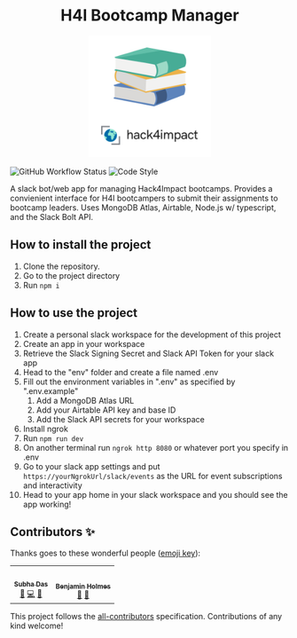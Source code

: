 <h1 align="center">H4I Bootcamp Manager</h1>

<p align="center">
   <img src="https://github.com/hack4impact/bootcamp-manager/blob/main/static/logo.png?raw=true" alt="Project Logo" style="height: 220px; width: 220px;">
</p>

![GitHub Workflow Status](https://img.shields.io/github/workflow/status/hack4impact/bootcamp-manager/Integrate)
![Code Style](https://img.shields.io/badge/code_style-prettier-ff69b4.svg)

A slack bot/web app for managing Hack4Impact bootcamps. Provides a convienient interface for H4I bootcampers to submit their assignments to bootcamp leaders. Uses MongoDB Atlas, Airtable, Node.js w/ typescript, and the Slack Bolt API.

## How to install the project

1. Clone the repository.
2. Go to the project directory
3. Run `npm i`

## How to use the project

1. Create a personal slack workspace for the development of this project
2. Create an app in your workspace
3. Retrieve the Slack Signing Secret and Slack API Token for your slack app
4. Head to the "env" folder and create a file named .env
5. Fill out the environment variables in ".env" as specified by ".env.example"
   1. Add a MongoDB Atlas URL
   2. Add your Airtable API key and base ID
   3. Add the Slack API secrets for your workspace
6. Install ngrok
7. Run `npm run dev`
8. On another terminal run `ngrok http 8080` or whatever port you specify in .env
9. Go to your slack app settings and put `https://yourNgrokUrl/slack/events` as the URL for event subscriptions and interactivity
10. Head to your app home in your slack workspace and you should see the app working!

## Contributors ✨

Thanks goes to these wonderful people ([emoji key](https://allcontributors.org/docs/en/emoji-key)):

<!-- ALL-CONTRIBUTORS-LIST:START - Do not remove or modify this section -->
<!-- prettier-ignore-start -->
<!-- markdownlint-disable -->
<table>
  <tr>
    <td align="center"><a href="https://github.com/subatuba21"><img src="https://avatars.githubusercontent.com/u/34824571?v=4?s=100" width="100px;" alt=""/><br /><sub><b>Subha Das</b></sub></a><br /><a href="https://github.com/Hack4Impact/Bootcamp Manager/commits?author=subatuba21" title="Documentation">📖</a> <a href="https://github.com/Hack4Impact/Bootcamp Manager/commits?author=subatuba21" title="Code">💻</a> <a href="#ideas-subatuba21" title="Ideas, Planning, & Feedback">🤔</a></td>
    <td align="center"><a href="https://bholmes.dev/"><img src="https://avatars.githubusercontent.com/u/31811199?v=4?s=100" width="100px;" alt=""/><br /><sub><b>Benjamin Holmes</b></sub></a><br /><a href="#ideas-Holben888" title="Ideas, Planning, & Feedback">🤔</a> <a href="#projectManagement-Holben888" title="Project Management">📆</a></td>
  </tr>
</table>

<!-- markdownlint-restore -->
<!-- prettier-ignore-end -->

<!-- ALL-CONTRIBUTORS-LIST:END -->

This project follows the [all-contributors](https://github.com/all-contributors/all-contributors) specification. Contributions of any kind welcome!
